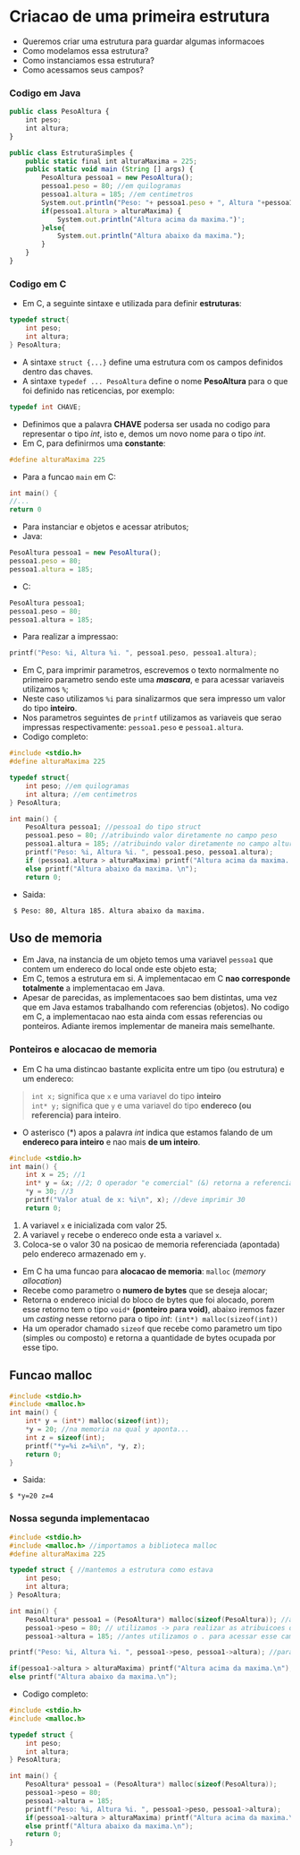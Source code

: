# Criacao de uma primeira estrutura
- Queremos criar uma estrutura para guardar algumas informacoes
- Como modelamos essa estrutura?
- Como instanciamos essa estrutura?
- Como acessamos seus campos?

### Codigo em Java
```javascript
public class PesoAltura {
    int peso;
    int altura;
}
```
```javascript
public class EstruturaSimples {
    public static final int alturaMaxima = 225;
    public static void main (String [] args) {
        PesoAltura pessoa1 = new PesoAltura();
        pessoa1.peso = 80; //em quilogramas
        pessoa1.altura = 185; //em centimetros
        System.out.println("Peso: "+ pessoa1.peso + ", Altura "+pessoa1.altura+".");
        if(pessoa1.altura > alturaMaxima) {
            System.out.println("Altura acima da maxima.")';
        }else{
            System.out.println("Altura abaixo da maxima.");
        }
    }
}
```
### Codigo em C
- Em C, a seguinte sintaxe e utilizada para definir **estruturas**:
```c++
typedef struct{
    int peso;
    int altura;
} PesoAltura;
```
- A sintaxe `struct {...}` define uma estrutura com os campos definidos dentro das chaves.
- A sintaxe `typedef ... PesoAltura` define o nome **PesoAltura** para o que foi definido nas reticencias, por exemplo:
```c++
typedef int CHAVE;
```
- Definimos que a palavra **CHAVE** podersa ser usada no codigo para representar o tipo _int_, isto e, demos um novo nome para o tipo _int_.
- Em C, para definirmos uma **constante**:
```c++
#define alturaMaxima 225
```
- Para a funcao `main` em C:
```c++
int main() {
//...
return 0
```
- Para instanciar e objetos e acessar atributos;
- Java:
```javascript
PesoAltura pessoa1 = new PesoAltura();
pessoa1.peso = 80;
pessoa1.altura = 185;
```
- C:
```c++
PesoAltura pessoa1;
pessoa1.peso = 80;
pessoa1.altura = 185;
```
- Para realizar a impressao:
```c++
printf("Peso: %i, Altura %i. ", pessoa1.peso, pessoa1.altura);
```
- Em C, para imprimir parametros, escrevemos o texto normalmente no primeiro parametro sendo este uma **_mascara_**, e para acessar variaveis utilizamos `%`;
- Neste caso utilizamos `%i` para sinalizarmos que sera impresso um valor do tipo **inteiro**.
- Nos parametros seguintes de `printf` utilizamos as variaveis que serao impressas respectivamente: `pessoa1.peso` e `pessoa1.altura`.
- Codigo completo:
```c++
#include <stdio.h>
#define alturaMaxima 225

typedef struct{
    int peso; //em quilogramas
    int altura; //em centimetros
} PesoAltura;

int main() {
    PesoAltura pessoa1; //pessoa1 do tipo struct
    pessoa1.peso = 80; //atribuindo valor diretamente no campo peso
    pessoa1.altura = 185; //atribuindo valor diretamente no campo altura
    printf("Peso: %i, Altura %i. ", pessoa1.peso, pessoa1.altura);
    if (pessoa1.altura > alturaMaxima) printf("Altura acima da maxima. \n");
    else printf("Altura abaixo da maxima. \n");
    return 0;
```
- Saida:
```shell
 $ Peso: 80, Altura 185. Altura abaixo da maxima.
```

## Uso de memoria
- Em Java, na instancia de um objeto temos uma variavel `pessoa1` que contem um endereco do local onde este objeto esta;
- Em C, temos a estrutura em si. A implementacao em C **nao corresponde totalmente** a implementacao em Java.
- Apesar de parecidas, as implementacoes sao bem distintas, uma vez que em Java estamos trabalhando com referencias (objetos). No codigo em C, a implementacao nao esta ainda com essas referencias ou ponteiros. Adiante iremos implementar de maneira mais semelhante.
### Ponteiros e alocacao de memoria
- Em C ha uma distincao bastante explicita entre um tipo (ou estrutura) e um endereco:
> `int x;` significa que `x` e uma variavel do tipo **inteiro** <br>
> `int* y;` significa que `y` e uma variavel do tipo **endereco (ou referencia) para inteiro**. <br>
- O asterisco (*) apos a palavra _int_ indica que estamos falando de um **endereco para inteiro** e nao mais **de um inteiro**.
```c++
#include <stdio.h>
int main() {
    int x = 25; //1
    int* y = &x; //2; O operador "e comercial" (&) retorna a referencia ou endereco onde esta uma variavel
    *y = 30; //3
    printf("Valor atual de x: %i\n", x); //deve imprimir 30
    return 0;
```
1. A variavel `x` e inicializada com valor 25.
2. A variavel `y` recebe o endereco onde esta a variavel `x`.
3. Coloca-se o valor 30 na posicao de memoria referenciada (apontada) pelo endereco armazenado em `y`.
- Em C ha uma funcao para **alocacao de memoria**: `malloc` (_memory allocation_)
- Recebe como parametro o **numero de bytes** que se deseja alocar;
- Retorna o endereco inicial do bloco de bytes que foi alocado, porem esse retorno tem o tipo `void*` **(ponteiro para void)**, abaixo iremos fazer um _casting_ nesse retorno para o tipo _int_: `(int*) malloc(sizeof(int))`
- Ha um operador chamado `sizeof` que recebe como parametro um tipo (simples ou composto) e retorna a quantidade de bytes ocupada por esse tipo.

## Funcao malloc
```c++
#include <stdio.h>
#include <malloc.h>
int main() {
    int* y = (int*) malloc(sizeof(int));
    *y = 20; //na memoria na qual y aponta...
    int z = sizeof(int); 
    printf("*y=%i z=%i\n", *y, z);
    return 0;
}
```
- Saida:
```shell
$ *y=20 z=4 
```
### Nossa segunda implementacao
```c++
#include <stdio.h>
#include <malloc.h> //importamos a biblioteca malloc
#define alturaMaxima 225

typedef struct { //mantemos a estrutura como estava
    int peso;
    int altura;
} PesoAltura;

int main() {
    PesoAltura* pessoa1 = (PesoAltura*) malloc(sizeof(PesoAltura)); //agora temos um ponteiro para a estrutura PesoAltura; alocamos a memoria em quantidades de bytes necessario para essa estrutura PesoAltura e realizando o casting para um ponteiro de PesoAltura
    pessoa1->peso = 80; // utilizamos -> para realizar as atribuicoes de valores para os campos na memoria, pois agora estamos trabalhando com um PONTEIRO para PesoaAltura
    pessoa1->altura = 185; //antes utilizamos o . para acessar esse campos, porem como se trata agora de um ponteiro para uma estrutura, utilizamos o ->
```
```c++
printf("Peso: %i, Altura %i. ", pessoa1->peso, pessoa1->altura); //para realizarmos a impressao tambem devemos acessar esses campos atraves de ->
```
```c++
if(pessoa1->altura > alturaMaxima) printf("Altura acima da maxima.\n"); //a mesma coisa para o parametro de condicional, utilizamos -> para acessar o valor do campo altura e comparando com a constante alturaMaxima
else printf("Altura abaixo da maxima.\n");
```
- Codigo completo:
```c++
#include <stdio.h>
#include <malloc.h>

typedef struct {
    int peso;
    int altura;
} PesoAltura;

int main() {
    PesoAltura* pessoa1 = (PesoAltura*) malloc(sizeof(PesoAltura));
    pessoa1->peso = 80;
    pessoa1->altura = 185;
    printf("Peso: %i, Altura %i. ", pessoa1->peso, pessoa1->altura);
    if(pessoa1->altura > alturaMaxima) printf("Altura acima da maxima.\n");
    else printf("Altura abaixo da maxima.\n");
    return 0;
}
```



